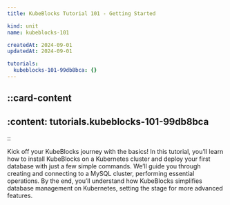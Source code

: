 ```yaml
---
title: KubeBlocks Tutorial 101 - Getting Started

kind: unit
name: kubeblocks-101

createdAt: 2024-09-01
updatedAt: 2024-09-01

tutorials:
  kubeblocks-101-99db8bca: {}
---
```


::card-content
---
:content: tutorials.kubeblocks-101-99db8bca
---
::

Kick off your KubeBlocks journey with the basics! In this tutorial, you’ll learn how to install KubeBlocks on a Kubernetes cluster and deploy your first database with just a few simple commands. We’ll guide you through creating and connecting to a MySQL cluster, performing essential operations. By the end, you’ll understand how KubeBlocks simplifies database management on Kubernetes, setting the stage for more advanced features.
